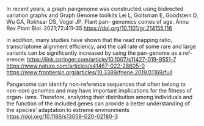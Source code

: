 In recent years, a graph pangenome was constructed
using bidirected variation graphs and Graph Genome
toolkits
Lei L, Goltsman E, Goodstein D, Wu GA, Rokhsar DS, Vogel JP. Plant pan-
genomics comes of age. Annu Rev Plant Biol. 2021;72:411–35
https://doi.org/10.1101/gr.214155.116



in addition, many studies have shown that the
read mapping ratio, transcriptome alignment efficiency,
and the call rate of some rare and large variants can be
significantly increased by using the pan-genome as a ref-
erence:
https://link.springer.com/article/10.1007/s11427-019-9551-7
https://www.nature.com/articles/s41467-022-28605-0
https://www.frontiersin.org/articles/10.3389/fgene.2019.01169/full

Pangenome can identify non-reference
sequences that often belong to non-core genomes and
may have important implications for the fitness of organ-
isms. Therefore, analyzing their distribution among
individuals and the function of the included genes can
provide a better understanding of the species’ adaptation
to extreme environments
https://doi.org/10.1186/s13059-020-02180-3



